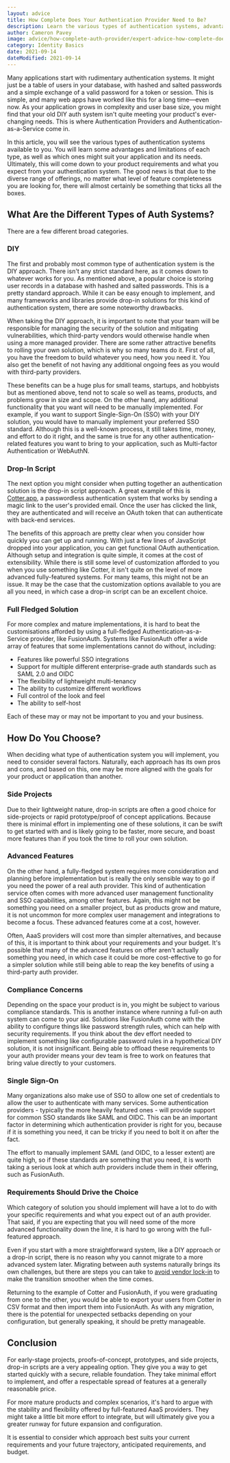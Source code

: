 ```yaml
---
layout: advice
title: How Complete Does Your Authentication Provider Need to Be?
description: Learn the various types of authentication systems, advantages and limitations of each, and which ones might suit your application.
author: Cameron Pavey
image: advice/how-complete-auth-provider/expert-advice-how-complete-does-your-authentication-provider-need-to-be-header-image.png
category: Identity Basics
date: 2021-09-14
dateModified: 2021-09-14
---
```


Many applications start with rudimentary authentication systems. It might just be a table of users in your database, with hashed and salted passwords and a simple exchange of a valid password for a token or session. This is simple, and many web apps have worked like this for a long time—even now. As your application grows in complexity and user base size, you might find that your old DIY auth system isn't quite meeting your product's ever-changing needs. This is where Authentication Providers and Authentication-as-a-Service come in.

In this article, you will see the various types of authentication systems available to you. You will learn some advantages and limitations of each type, as well as which ones might suit your application and its needs. Ultimately, this will come down to your product requirements and what you expect from your authentication system. The good news is that due to the diverse range of offerings, no matter what level of feature completeness you are looking for, there will almost certainly be something that ticks all the boxes.

## What Are the Different Types of Auth Systems?

There are a few different broad categories.

### DIY

The first and probably most common type of authentication system is the DIY approach. There isn't any strict standard here, as it comes down to whatever works for you. As mentioned above, a popular choice is storing user records in a database with hashed and salted passwords. This is a pretty standard approach. While it can be easy enough to implement, and many frameworks and libraries provide drop-in solutions for this kind of authentication system, there are some noteworthy drawbacks. 

When taking the DIY approach, it is important to note that your team will be responsible for managing the security of the solution and mitigating vulnerabilities, which third-party vendors would otherwise handle when using a more managed provider. There are some rather attractive benefits to rolling your own solution, which is why so many teams do it. First of all, you have the freedom to build whatever you need, how you need it. You also get the benefit of not having any additional ongoing fees as you would with third-party providers. 

These benefits can be a huge plus for small teams, startups, and hobbyists but as mentioned above, tend not to scale so well as teams, products, and problems grow in size and scope. On the other hand, any additional functionality that you want will need to be manually implemented. For example, if you want to support Single-Sign-On (SSO) with your DIY solution, you would have to manually implement your preferred SSO standard. Although this is a well-known process, it still takes time, money, and effort to do it right, and the same is true for any other authentication-related features you want to bring to your application, such as Multi-factor Authentication or WebAuthN.

### Drop-In Script

The next option you might consider when putting together an authentication solution is the drop-in script approach. A great example of this is [Cotter.app](https://cotter.app), a passwordless authentication system that works by sending a magic link to the user's provided email. Once the user has clicked the link, they are authenticated and will receive an OAuth token that can authenticate with back-end services. 

The benefits of this approach are pretty clear when you consider how quickly you can get up and running. With just a few lines of JavaScript dropped into your application, you can get functional OAuth authentication. Although setup and integration is quite simple, it comes at the cost of extensibility. While there is still some level of customization afforded to you when you use something like Cotter, it isn't quite on the level of more advanced fully-featured systems. For many teams, this might not be an issue. It may be the case that the customization options available to you are all you need, in which case a drop-in script can be an excellent choice.

### Full Fledged Solution

For more complex and mature implementations, it is hard to beat the customisations afforded by using a full-fledged Authentication-as-a-Service provider, like FusionAuth. Systems like FusionAuth offer a wide array of features that some implementations cannot do without, including:

* Features like powerful SSO integrations
* Support for multiple different enterprise-grade auth standards such as SAML 2.0 and OIDC
* The flexibility of lightweight multi-tenancy
* The ability to customize different workflows 
* Full control of the look and feel
* The ability to self-host

Each of these may or may not be important to you and your business.

## How Do You Choose?

When deciding what type of authentication system you will implement, you need to consider several factors. Naturally, each approach has its own pros and cons, and based on this, one may be more aligned with the goals for your product or application than another. 

### Side Projects

Due to their lightweight nature, drop-in scripts are often a good choice for side-projects or rapid prototype/proof of concept applications. Because there is minimal effort in implementing one of these solutions, it can be swift to get started with and is likely going to be faster, more secure, and boast more features than if you took the time to roll your own solution.

### Advanced Features

On the other hand, a fully-fledged system requires more consideration and planning before implementation but is really the only sensible way to go if you need the power of a real auth provider. This kind of authentication service often comes with more advanced user management functionality and SSO capabilities, among other features. Again, this might not be something you need on a smaller project, but as products grow and mature, it is not uncommon for more complex user management and integrations to become a focus. These advanced features come at a cost, however. 

Often, AaaS providers will cost more than simpler alternatives, and because of this, it is important to think about your requirements and your budget. It's possible that many of the advanced features on offer aren't actually something you need, in which case it could be more cost-effective to go for a simpler solution while still being able to reap the key benefits of using a third-party auth provider.

### Compliance Concerns

Depending on the space your product is in, you might be subject to various compliance standards. This is another instance where running a full-on auth system can come to your aid. Solutions like FusionAuth come with the ability to configure things like password strength rules, which can help with security requirements. If you think about the dev effort needed to implement something like configurable password rules in a hypothetical DIY solution, it is not insignificant. Being able to offload these requirements to your auth provider means your dev team is free to work on features that bring value directly to your customers.

### Single Sign-On

Many organizations also make use of SSO to allow one set of credentials to allow the user to authenticate with many services. Some authentication providers - typically the more heavily featured ones - will provide support for common SSO standards like SAML and OIDC. This can be an important factor in determining which authentication provider is right for you, because if it is something you need, it can be tricky if you need to bolt it on after the fact. 

The effort to manually implement SAML (and OIDC, to a lesser extent) are quite high, so if these standards are something that you need, it is worth taking a serious look at which auth providers include them in their offering, such as FusionAuth.

### Requirements Should Drive the Choice

Which category of solution you should implement will have a lot to do with your specific requirements and what you expect out of an auth provider. That said, if you are expecting that you will need some of the more advanced functionality down the line, it is hard to go wrong with the full-featured approach. 

Even if you start with a more straightforward system, like a DIY approach or a drop-in script, there is no reason why you cannot migrate to a more advanced system later. Migrating between auth systems naturally brings its own challenges, but there are steps you can take to [avoid vendor lock-in](/learn/expert-advice/authentication/avoid-lockin) to make the transition smoother when the time comes.

Returning to the example of Cotter and FusionAuth, if you were graduating from one to the other, you would be able to export your users from Cotter in CSV format and then import them into FusionAuth. As with any migration, there is the potential for unexpected setbacks depending on your configuration, but generally speaking, it should be pretty manageable.

## Conclusion

For early-stage projects, proofs-of-concept, prototypes, and side projects, drop-in scripts are a very appealing option. They give you a way to get started quickly with a secure, reliable foundation. They take minimal effort to implement, and offer a respectable spread of features at a generally reasonable price. 

For more mature products and complex scenarios, it's hard to argue with the stability and flexibility offered by full-featured AaaS providers. They might take a little bit more effort to integrate, but will ultimately give you a greater runway for future expansion and configuration. 

It is essential to consider which approach best suits your current requirements and your future trajectory, anticipated requirements, and budget.


